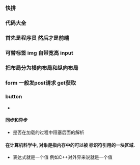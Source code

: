 ###  快排

### 代码大全

### 首先是程序员 然后才是前端

### 可替标签 img 自带宽高 input 

### 把布局分为横向布局和纵向布局

### form 一般发post请求 get获取


### button 

+ 
#### 同步和异步
+ 是否在加载的过程中阻塞后面的解析

#### 在计算机科学中, 对象是指内存中的可以被 标识符引用的一块区域.

+ 表达式就是一个值 例如C++对外界来说就是一个值